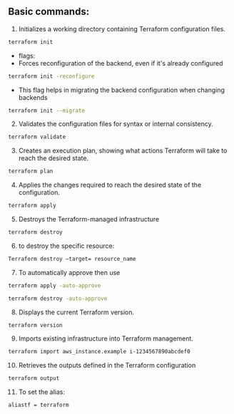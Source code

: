 ## Basic commands:
1. Initializes a working directory containing Terraform configuration files.
```bash
terraform init
```
- flags:
- Forces reconfiguration of the backend, even if it's already configured
```bash
terraform init -reconfigure
```
- This flag helps in migrating the backend configuration when changing backends
```bash
terraform init --migrate
```

2. Validates the configuration files for syntax or internal consistency.
```bash
terraform validate
```
3. Creates an execution plan, showing what actions Terraform will take to reach the desired state.
```bash
terraform plan
```
4. Applies the changes required to reach the desired state of the configuration.
```bash
terraform apply
```
5. Destroys the Terraform-managed infrastructure
```bash
terraform destroy
```
6. to destroy the specific resource:
```bash
Terraform destroy –target= resource_name
```
7. To automatically approve then use
```bash 
terraform apply -auto-approve
```
```bash 
terraform destroy -auto-approve
```
8. Displays the current Terraform version.
```bash
terraform version
```
9. Imports existing infrastructure into Terraform management.
```bash
terraform import aws_instance.example i-1234567890abcdef0
```
10. Retrieves the outputs defined in the Terraform configuration
```bash
terraform output
```
11. To set the alias:
```bash
aliastf = terraform
``` 

